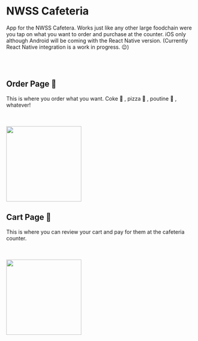 # NWSS Cafeteria

App for the NWSS Cafetera. Works just like any other large foodchain were you tap on what you want to order and purchase at the counter. 
iOS only although Android will be coming with the React Native version. (Currently React Native integration is a work in progress. 😉)

<br/>
<br/>

## Order Page 📄 
This is where you order what you want. Coke 🥤 , pizza 🍕 , poutine 🍲 , whatever!

<br/>
<br/>

<img src="https://i.postimg.cc/43chcZCc/IMG-0645.png" width="200"/>

<br/>

## Cart Page 🛒 
This is where you can review your cart and pay for them at the cafeteria counter.

<br/>
<br/>

<img src="https://cdn.discordapp.com/attachments/680616666132119552/1029126519383130223/IMG_0524.png" width="200"/>
